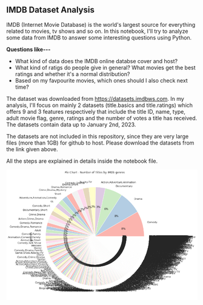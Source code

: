 

## IMDB Dataset Analysis

IMDB (Internet Movie Database) is the world's largest source for everything related to movies, tv shows and so on. In this notebook, I'll try to analyze some data from IMDB to answer some interesting questions using Python.

**Questions like---**

 - What kind of data does the IMDB online databse cover and host?
 - What kind of ratigs do people give in general? What movies get the
   best ratings and whether it's a normal distribution?
 - Based on my favpourite movies, which ones should I also check next
   time?

The dataset was downloaded from https://datasets.imdbws.com. In my analysis, I'll focus on mainly 2 datasets (title.basics and title.ratings) which offers 9 and 3 features respectively that include the title ID, name, type, adult movie flag, genre, ratings and the number of votes a title has received. The datasets contain data up to January 2nd, 2023.

The datasets are not included in this repository, since they are very large files (more than 1GB) for github to host. Please download the datasets from the link given above.

All the steps are explained in details inside the notebook file.


![Pie Chart](https://raw.githubusercontent.com/tariquldipu/IMDB_Data_Analysis/main/pie_chart.png?token=GHSAT0AAAAAAB47HZL46MMEEZRZ3NXP2SHIY5TLU2A)
